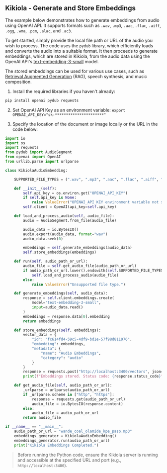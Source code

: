 ## Kikiola - Generate and Store Embeddings

The example below demonstrates how to generate embeddings from audio using OpenAI API. It supports formats such as `.wav`, `.mp3`, `.aac`, `.flac`, `.aiff`, `.ogg`, `.wma`, `.pcm`, `.alac`, and `.ac3`.

To get started, simply provide the local file path or URL of the audio you wish to process. The code uses the `pydub` library, which efficiently loads and converts the audio into a suitable format. It then proceeds to generate embeddings, which are stored in Kikiola, from the audio data using the OpenAI API's [text-embedding-3-small](https://platform.openai.com/docs/guides/embeddings) model.

The stored embeddings can be used for various use cases, such as [Retrieval Augmented Generation](https://blogs.nvidia.com/blog/what-is-retrieval-augmented-generation/) (RAG), speech synthesis, and music composition.

1. Install the required libraries if you haven't already:

```sh
pip install openai pydub requests
```

2. Set OpenAI API Key as an environment variable: `export OPENAI_API_KEY="sk-**********************"`

3. Specify the location of the document or image locally or the URL in the code below:

```python
import io
import os
import requests
from pydub import AudioSegment
from openai import OpenAI
from urllib.parse import urlparse

class KikiolaAudioEmbedding:

    SUPPORTED_FILE_TYPES = (".wav", ".mp3", ".aac", ".flac", ".aiff", ".ogg", ".wma", ".pcm", ".alac", ".ac3")

    def __init__(self):
        self.api_key = os.environ.get("OPENAI_API_KEY")
        if self.api_key is None:
            raise ValueError("OPENAI_API_KEY environment variable not set.")
        self.client = OpenAI(api_key=self.api_key)

    def load_and_process_audio(self, audio_file):
        audio = AudioSegment.from_file(audio_file)

        audio_data = io.BytesIO()
        audio.export(audio_data, format="wav")
        audio_data.seek(0)

        embeddings = self.generate_embeddings(audio_data)
        self.store_embeddings(embeddings)

    def run(self, audio_path_or_url):
        audio_file = self.get_audio_file(audio_path_or_url)
        if audio_path_or_url.lower().endswith(self.SUPPORTED_FILE_TYPES):
            self.load_and_process_audio(audio_file)
        else:
            raise ValueError("Unsupported file type.")

    def generate_embeddings(self, audio_data):
        response = self.client.embeddings.create(
            model="text-embedding-3-small",
            input=audio_data.read()
        )
        embeddings = response.data[0].embedding
        return embeddings

    def store_embeddings(self, embeddings):
        vector_data = {
            "id": "fc614fd4-59c5-4df9-bd1e-57f98d811976",
            "embedding": embeddings,
            "metadata": {
                "name": "Audio Embeddings",
                "category": "audio"
            }
        }
        response = requests.post("http://localhost:3400/vectors", json=vector_data)
        print(f"Embeddings stored. Status code: {response.status_code}")

    def get_audio_file(self, audio_path_or_url):
        _urlparse = urlparse(audio_path_or_url)
        if _urlparse.scheme in ["http", "https"]:
            response = requests.get(audio_path_or_url)
            audio_file = io.BytesIO(response.content)
        else:
            audio_file = audio_path_or_url
        return audio_file

if __name__ == "__main__":
    audio_path_or_url = "wande_coal_olamide_kpe_paso.mp3"
    embeddings_generator = KikiolaAudioEmbedding()
    embeddings_generator.run(audio_path_or_url)
    print("Kikiola Embeddings Completed.")
```

> Before running the Python code, ensure the Kikiola server is running and accessible at the specified URL and port (e.g., `http://localhost:3400`).
